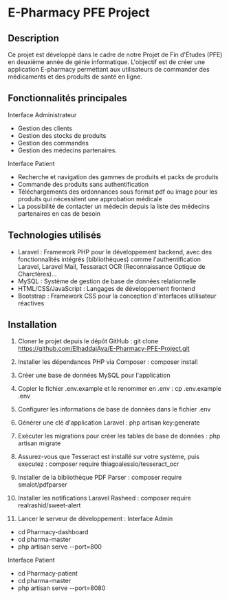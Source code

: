 # E-Pharmacy PFE Project

## Description
Ce projet est développé dans le cadre de notre Projet de Fin d'Études (PFE) en deuxième année de génie informatique. L'objectif est de créer une application E-pharmacy permettant aux utilisateurs de commander des médicaments et des produits de santé en ligne.

## Fonctionnalités principales
Interface Administrateur
- Gestion des clients
- Gestion des stocks de produits
- Gestion des commandes
- Gestion des médecins partenaires.

Interface Patient
- Recherche et navigation des gammes de produits et packs de produits
- Commande des produits sans authentification
- Téléchargements des ordonnances sous format pdf ou image pour les produits qui nécessitent une approbation médicale
- La possibilité de contacter un médecin depuis la liste des médecins partenaires en cas de besoin

## Technologies utilisés
- Laravel : Framework PHP pour le développement backend, avec des fonctionnalités intégrés (bibliothèques) comme l'authentification Laravel, Laravel Mail, Tessaract OCR (Reconnaissance Optique de Charctères)...
- MySQL : Système de gestion de base de données relationnelle
- HTML/CSS/JavaScript : Langages de développement frontend
- Bootstrap : Framework CSS pour la conception d'interfaces utilisateur réactives

## Installation
1. Cloner le projet depuis le dépôt GitHub :
git clone https://github.com/ElhaddajAya/E-Pharmacy-PFE-Project.git

2. Installer les dépendances PHP via Composer :
composer install

3. Créer une base de données MySQL pour l'application

4. Copier le fichier .env.example et le renommer en .env :
cp .env.example .env

6. Configurer les informations de base de données dans le fichier .env

7. Générer une clé d'application Laravel :
php artisan key:generate

8. Exécuter les migrations pour créer les tables de base de données :
php artisan migrate

9. Assurez-vous que Tesseract est installé sur votre système, puis executez :
composer require thiagoalessio/tesseract_ocr  

10. Installer de la bibliothèque PDF Parser :
composer require smalot/pdfparser

11. Installer les notifications Laravel Rasheed :
composer require realrashid/sweet-alert     

12. Lancer le serveur de développement :
Interface Admin
- cd Pharmacy-dashboard
- cd pharma-master
- php artisan serve --port=800

Interface Patient
- cd Pharmacy-patient
- cd pharma-master
- php artisan serve --port=8080
